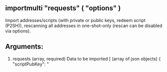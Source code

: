 ## importmulti "requests" ( "options" )

Import addresses/scripts (with private or public keys, redeem script (P2SH)), rescanning all addresses in one-shot-only (rescan can be disabled via options).

## Arguments:
1. requests     (array, required) Data to be imported
  [     (array of json objects)
    {
      "scriptPubKey": "<script>" | { "address":"<address>" }, (string / json, required) Type of scriptPubKey (string for script, json for address)
      "timestamp": timestamp | "now"                        , (integer / string, required) Creation time of the key in seconds since epoch (Jan 1 1970 GMT),
                                                              or the string "now" to substitute the current synced blockchain time. The timestamp of the oldest
                                                              key will determine how far back blockchain rescans need to begin for missing wallet transactions.
                                                              "now" can be specified to bypass scanning, for keys which are known to never have been used, and
                                                              0 can be specified to scan the entire blockchain. Blocks up to 2 hours before the earliest key
                                                              creation time of all keys being imported by the importmulti call will be scanned.
      "redeemscript": "<script>"                            , (string, optional) Allowed only if the scriptPubKey is a P2SH address or a P2SH scriptPubKey
      "pubkeys": ["<pubKey>", ... ]                         , (array, optional) Array of strings giving pubkeys that must occur in the output or redeemscript
      "keys": ["<key>", ... ]                               , (array, optional) Array of strings giving private keys whose corresponding public keys must occur in the output or redeemscript
      "internal": <true`                                   , (boolean, optional, default: false) Stating whether matching outputs should be treated as not incoming payments`
      "watchonly": <true`                                  , (boolean, optional, default: false) Stating whether matching outputs should be considered watched even when they're not spendable, only allowed if keys are empty`
      "label": <label`                                     , (string, optional, default: '') Label to assign to the address (aka account name, for now), only allowed with internal=false`
    }
  ,...
  ]
2. options                 (json, optional)
  {
     "rescan": <false>,         (boolean, optional, default: true) Stating if should rescan the blockchain after all imports
  }

## Examples:
`particl-cli importmulti '[{ "scriptPubKey": { "address": "<my address>" }, "timestamp":1455191478 }, { "scriptPubKey": { "address": "<my 2nd address>" }, "label": "example 2", "timestamp": 1455191480 }]'`
`particl-cli importmulti '[{ "scriptPubKey": { "address": "<my address>" }, "timestamp":1455191478 }]' '{ "rescan": false}'`

Response is an array with the same size as the input that has the execution result :
  [{ "success": true } , { "success": false, "error": { "code": -1, "message": "Internal Server Error"} }, ... ]
